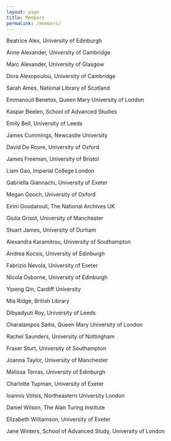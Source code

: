 ```yaml
---
layout: page
title: Members
permalink: /members/
---
```


Beatrice Alex, University of Edinburgh

Anne Alexander, University of Cambridge

Marc Alexander, University of Glasgow

Dora Alexopoulou, University of Cambridge 

Sarah Ames, National Library of Scotland

Emmanouil Benetos, Queen Mary University of London

Kaspar Beelen, School of Advanced Studies

Emily Bell, University of Leeds

James Cummings, Newcastle University

David De Roure, University of Oxford

James Freeman, University of Bristol

Liam Gao, Imperial College London

Gabriella Giannachi, University of Exeter

Megan Gooch, University of Oxford

Eirini Goudarouli, The National Archives UK

Giulia Grisot, University of Manchester

Stuart James, University of Durham

Alexandra Karamitrou, University of Southampton

Andrea Kocsis, University of Edinburgh

Fabrizio Nevola, University of Exeter

Nicola Osborne, University of Edinburgh

Yipeng Qin, Cardiff University

Mia Ridge, British Library

Dibyadyuti Roy, University of Leeds

Charalampos Saitis, Queen Mary University of London

Rachel Saunders, University of Nottingham

Fraser Sturt, University of Southampton

Joanna Taylor, University of Manchester

Melissa Terras, University of Edinburgh 

Charlotte Tupman, University of Exeter

Ioannis Votsis, Northeastern University London

Daniel Wilson, The Alan Turing Institute

Elizabeth Williamson, University of Exeter

Jane Winters, School of Advanced Study, University of London